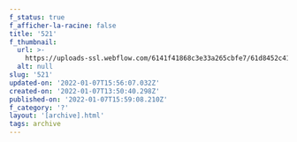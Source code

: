 ```yaml
---
f_status: true
f_afficher-la-racine: false
title: '521'
f_thumbnail:
  url: >-
    https://uploads-ssl.webflow.com/6141f41868c3e33a265cbfe7/61d8452c41a1b3d18efc14e0_521.jpg
  alt: null
slug: '521'
updated-on: '2022-01-07T15:56:07.032Z'
created-on: '2022-01-07T13:50:40.298Z'
published-on: '2022-01-07T15:59:08.210Z'
f_category: '?'
layout: '[archive].html'
tags: archive
---
```



